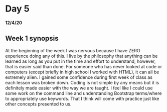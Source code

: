 # Day 5
__12/4/20__

## Week 1 synopsis
At the beginning of the week I was nervous because I have ZERO experience doing any of this. 
I live by the philosophy that anything can be learned as long as you put in the time and effort to understand, however, that is easier said than done.
For someone who has never looked at code or computers (except briefly in high school I worked with HTML), it can all be extremely alien.
I gained some confidence during first week of class as each lesson was broken down.
Coding is not simple by any means but it is definitely made easier with the way we are taught.
I feel like I could use some work on the command line and understanding Bootstrap terms/where to appropriately use keywords.
That I think will come with practice just like other concepts presented to us.